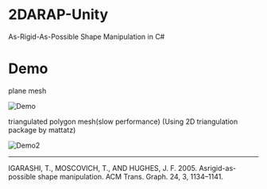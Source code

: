 # 2DARAP-Unity
As-Rigid-As-Possible Shape Manipulation in C#

# Demo
plane mesh

![Demo](https://media.giphy.com/media/VqmYXqTYjsiTfS1gEh/giphy.gif "Demo")

triangulated polygon mesh(slow performance) (Using 2D triangulation package by mattatz)

![Demo2](https://media.giphy.com/media/UElBmMBRm5Hpwa40XR/giphy.gif "Demo2")

<hr></hr>
IGARASHI, T., MOSCOVICH, T., AND HUGHES, J. F. 2005. Asrigid-as-possible shape manipulation. ACM Trans. Graph. 24, 3,
1134–1141.
